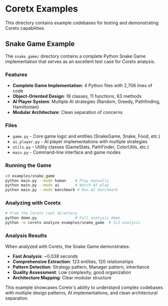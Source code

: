 # Coretx Examples

This directory contains example codebases for testing and demonstrating Coretx capabilities.

## Snake Game Example

The `snake_game/` directory contains a complete Python Snake Game implementation that serves as an excellent test case for Coretx analysis.

### Features
- **Complete Game Implementation**: 4 Python files with 2,706 lines of code
- **Object-Oriented Design**: 18 classes, 11 functions, 63 methods
- **AI Player System**: Multiple AI strategies (Random, Greedy, Pathfinding, Hamiltonian)
- **Modular Architecture**: Clean separation of concerns

### Files
- `game.py` - Core game logic and entities (SnakeGame, Snake, Food, etc.)
- `ai_player.py` - AI player implementations with multiple strategies
- `utils.py` - Utility classes (GameStats, PathFinder, ColorUtils, etc.)
- `main.py` - Command-line interface and game modes

### Running the Game
```bash
cd examples/snake_game
python main.py --mode human    # Play manually
python main.py --mode ai       # Watch AI play
python main.py --mode benchmark # Run AI benchmark
```

### Analyzing with Coretx
```bash
# From the Coretx root directory
python demo.py                 # Full analysis demo
python -m coretx analyze examples/snake_game  # CLI analysis
```

### Analysis Results
When analyzed with Coretx, the Snake Game demonstrates:
- **Fast Analysis**: ~0.038 seconds
- **Comprehensive Extraction**: 123 entities, 120 relationships
- **Pattern Detection**: Strategy pattern, Manager pattern, inheritance
- **Quality Assessment**: Low complexity, good organization
- **Architecture Mapping**: Clear modular structure

This example showcases Coretx's ability to understand complex codebases with multiple design patterns, AI implementations, and clean architectural separation.